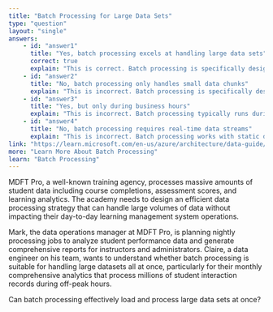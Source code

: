 ```yaml
---
title: "Batch Processing for Large Data Sets"
type: "question"
layout: "single"
answers:
    - id: "answer1"
      title: "Yes, batch processing excels at handling large data sets"
      correct: true
      explain: "This is correct. Batch processing is specifically designed to handle large datasets at once, typically scheduled during off-peak hours to process massive volumes of data efficiently without real-time constraints."
    - id: "answer2"
      title: "No, batch processing only handles small data chunks"
      explain: "This is incorrect. Batch processing is specifically designed to handle large datasets at once, typically scheduled during off-peak hours to minimize system impact."
    - id: "answer3"
      title: "Yes, but only during business hours"
      explain: "This is incorrect. Batch processing typically runs during off-peak hours (like nights or weekends) to avoid impacting operational systems, not during business hours."
    - id: "answer4"
      title: "No, batch processing requires real-time data streams"
      explain: "This is incorrect. Batch processing works with static datasets that are processed at scheduled intervals, not real-time data streams which require stream processing."
link: "https://learn.microsoft.com/en-us/azure/architecture/data-guide/big-data/batch-processing"
more: "Learn More About Batch Processing"
learn: "Batch Processing"
---
```


MDFT Pro, a well-known training agency, processes massive amounts of student data including course completions, assessment scores, and learning analytics. The academy needs to design an efficient data processing strategy that can handle large volumes of data without impacting their day-to-day learning management system operations.

Mark, the data operations manager at MDFT Pro, is planning nightly processing jobs to analyze student performance data and generate comprehensive reports for instructors and administrators. Claire, a data engineer on his team, wants to understand whether batch processing is suitable for handling large datasets all at once, particularly for their monthly comprehensive analytics that process millions of student interaction records during off-peak hours.

Can batch processing effectively load and process large data sets at once?
